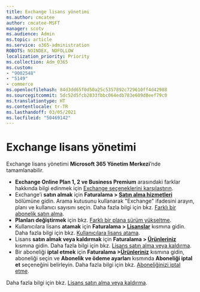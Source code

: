 ```yaml
---
title: Exchange lisans yönetimi
ms.author: cmcatee
author: cmcatee-MSFT
manager: scotv
ms.audience: Admin
ms.topic: article
ms.service: o365-administration
ROBOTS: NOINDEX, NOFOLLOW
localization_priority: Priority
ms.collection: Adm_O365
ms.custom:
- "9002548"
- "5149"
- commerce
ms.openlocfilehash: 84d3dd65f0d50a25c5357892c729610ff4d42988
ms.sourcegitcommit: 5dc52d5fcb2833fbbc064edb783e609d8eef79c0
ms.translationtype: HT
ms.contentlocale: tr-TR
ms.lasthandoff: 03/05/2021
ms.locfileid: "50469142"
---
```

# <a name="exchange-license-management"></a>Exchange lisans yönetimi

Exchange lisans yönetimi **Microsoft 365 Yönetim Merkezi**’nde tamamlanabilir.

- **Exchange Online Plan 1, 2 ve Business Premium** arasındaki farklar hakkında bilgi edinmek için [Exchange seçeneklerini karşılaştırın](https://www.microsoft.com/microsoft-365/exchange/compare-microsoft-exchange-online-plans).
- Exchange’i **satın almak** için **Faturalama > [Satın alma hizmetleri](https://go.microsoft.com/fwlink/p/?linkid=868433)** bölümüne gidin. Arama kutusunu kullanarak "Exchange" ifadesini arayın, planı ve kullanıcı sayısını seçin. Daha fazla bilgi için bkz. [Farklı bir abonelik satın alma](https://docs.microsoft.com/microsoft-365/commerce/try-or-buy-microsoft-365#buy-a-different-subscription).
- **Planları değiştirmek** için bkz. [Farklı bir plana sürüm yükseltme](https://docs.microsoft.com/microsoft-365/commerce/subscriptions/upgrade-to-different-plan).
- Kullanıcılara lisans **atamak** için **Faturalama > [Lisanslar](https://go.microsoft.com/fwlink/p/?linkid=842264)** kısmına gidin. Daha fazla bilgi için bkz. [Kullanıcılara lisans atama](https://docs.microsoft.com/microsoft-365/admin/manage/assign-licenses-to-users).
- Lisans **satın almak veya kaldırmak** için **Faturalama > [Ürünleriniz](https://go.microsoft.com/fwlink/p/?linkid=842054)** kısmına gidin. Daha fazla bilgi için bkz. [Lisans satın alma veya kaldırma](https://docs.microsoft.com/microsoft-365/commerce/licenses/buy-licenses).
- Bir aboneliği **iptal etmek** için **Faturalama >[Ürünleriniz](https://go.microsoft.com/fwlink/p/?linkid=842054)** kısmına gidin, aboneliği seçin ve **Abonelik ve ödeme ayarları** kısmında **Aboneliği iptal et** seçeneğini belirleyin. Daha fazla bilgi için bkz. [Aboneliğinizi iptal etme](https://docs.microsoft.com/microsoft-365/commerce/subscriptions/cancel-your-subscription).

Daha fazla bilgi için bkz. [Lisans satın alma veya kaldırma](https://docs.microsoft.com/microsoft-365/commerce/licenses/buy-licenses).